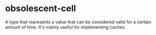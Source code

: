 # obsolescent-cell

A type that represents a value that can be considered valid for
a certain amount of time. It's mainly useful for implementing caches.

